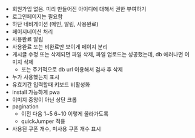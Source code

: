 - 회원가입 없음. 미리 만들어진 아이디에 대해서 권한 부여하기
- 로그인페이지는 필요함
- 하단 네비게이션 (메인, 알림, 사용완료)
- 페이지네이션 처리
- 사용완료 알림
- 사용완료 또는 비완료만 보이게 페이지 분리
- 게시글 수정 또는 삭제되면 파일 삭제, 파일 업로드는 성공했는데, db 에러나면 이미지 삭제
  - 또는 주기적으로 db url 이용해서 검사 후 삭제
- 누가 사용했는지 표시
- 유효기간 입력할때 키보드 비활성화
- install 가능하게 pwa
- 이미지 중앙이 아닌 상단 크롭
- pagination
  - 이전 다음 1~5 6~10 이렇게 올라가도록
  - quickJumper 적용
- 사용된 쿠폰 개수, 미사용 쿠폰 개수 표시
